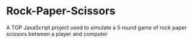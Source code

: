 # Rock-Paper-Scissors
A TOP JavaScript project used to simulate a 5 round game of rock paper scissors between a player and computer  
